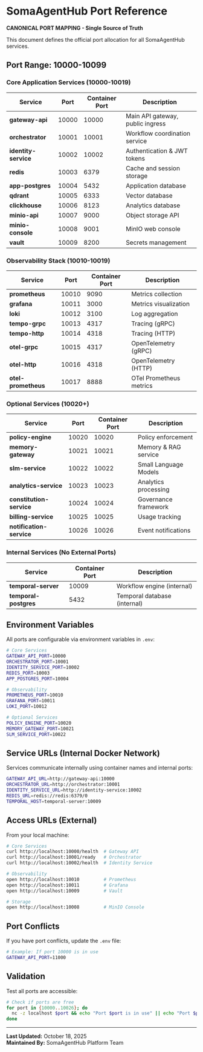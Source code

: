 # SomaAgentHub Port Reference

**CANONICAL PORT MAPPING - Single Source of Truth**

This document defines the official port allocation for all SomaAgentHub services.

## Port Range: 10000-10099

### Core Application Services (10000-10019)
| Service | Port | Container Port | Description |
|---------|------|----------------|-------------|
| **gateway-api** | 10000 | 10000 | Main API gateway, public ingress |
| **orchestrator** | 10001 | 10001 | Workflow coordination service |
| **identity-service** | 10002 | 10002 | Authentication & JWT tokens |
| **redis** | 10003 | 6379 | Cache and session storage |
| **app-postgres** | 10004 | 5432 | Application database |
| **qdrant** | 10005 | 6333 | Vector database |
| **clickhouse** | 10006 | 8123 | Analytics database |
| **minio-api** | 10007 | 9000 | Object storage API |
| **minio-console** | 10008 | 9001 | MinIO web console |
| **vault** | 10009 | 8200 | Secrets management |

### Observability Stack (10010-10019)
| Service | Port | Container Port | Description |
|---------|------|----------------|-------------|
| **prometheus** | 10010 | 9090 | Metrics collection |
| **grafana** | 10011 | 3000 | Metrics visualization |
| **loki** | 10012 | 3100 | Log aggregation |
| **tempo-grpc** | 10013 | 4317 | Tracing (gRPC) |
| **tempo-http** | 10014 | 4318 | Tracing (HTTP) |
| **otel-grpc** | 10015 | 4317 | OpenTelemetry (gRPC) |
| **otel-http** | 10016 | 4318 | OpenTelemetry (HTTP) |
| **otel-prometheus** | 10017 | 8888 | OTel Prometheus metrics |

### Optional Services (10020+)
| Service | Port | Container Port | Description |
|---------|------|----------------|-------------|
| **policy-engine** | 10020 | 10020 | Policy enforcement |
| **memory-gateway** | 10021 | 10021 | Memory & RAG service |
| **slm-service** | 10022 | 10022 | Small Language Models |
| **analytics-service** | 10023 | 10023 | Analytics processing |
| **constitution-service** | 10024 | 10024 | Governance framework |
| **billing-service** | 10025 | 10025 | Usage tracking |
| **notification-service** | 10026 | 10026 | Event notifications |

### Internal Services (No External Ports)
| Service | Container Port | Description |
|---------|----------------|-------------|
| **temporal-server** | 10009 | Workflow engine (internal) |
| **temporal-postgres** | 5432 | Temporal database (internal) |

## Environment Variables

All ports are configurable via environment variables in `.env`:

```bash
# Core Services
GATEWAY_API_PORT=10000
ORCHESTRATOR_PORT=10001
IDENTITY_SERVICE_PORT=10002
REDIS_PORT=10003
APP_POSTGRES_PORT=10004

# Observability
PROMETHEUS_PORT=10010
GRAFANA_PORT=10011
LOKI_PORT=10012

# Optional Services
POLICY_ENGINE_PORT=10020
MEMORY_GATEWAY_PORT=10021
SLM_SERVICE_PORT=10022
```

## Service URLs (Internal Docker Network)

Services communicate internally using container names and internal ports:

```bash
GATEWAY_API_URL=http://gateway-api:10000
ORCHESTRATOR_URL=http://orchestrator:10001
IDENTITY_SERVICE_URL=http://identity-service:10002
REDIS_URL=redis://redis:6379/0
TEMPORAL_HOST=temporal-server:10009
```

## Access URLs (External)

From your local machine:

```bash
# Core Services
curl http://localhost:10000/health  # Gateway API
curl http://localhost:10001/ready   # Orchestrator
curl http://localhost:10002/health  # Identity Service

# Observability
open http://localhost:10010         # Prometheus
open http://localhost:10011         # Grafana
open http://localhost:10009         # Vault

# Storage
open http://localhost:10008         # MinIO Console
```

## Port Conflicts

If you have port conflicts, update the `.env` file:

```bash
# Example: If port 10000 is in use
GATEWAY_API_PORT=11000
```

## Validation

Test all ports are accessible:

```bash
# Check if ports are free
for port in {10000..10026}; do
  nc -z localhost $port && echo "Port $port is in use" || echo "Port $port is free"
done
```

---

**Last Updated:** October 18, 2025  
**Maintained By:** SomaAgentHub Platform Team